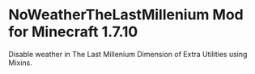 # NoWeatherTheLastMillenium Mod for Minecraft 1.7.10

Disable weather in The Last Millenium Dimension of Extra Utilities using Mixins.
